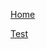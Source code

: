 [Home](https://melbournedeveloper.github.io/SimpleTabControl/)

[Test](https://melbournedeveloper.github.io/SimpleTabControl/test.html)
